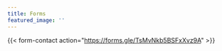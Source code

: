 ```yaml
---
title: Forms
featured_image: ''
---
```



{{< form-contact action="https://forms.gle/TsMvNkb5BSFxXvz9A" >}}
